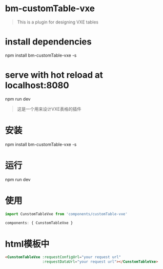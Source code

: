# bm-customTable-vxe

> This is a plugin for designing VXE tables

# install dependencies
npm install bm-customTable-vxe -s

# serve with hot reload at localhost:8080
npm run dev


> 这是一个用来设计VXE表格的插件

# 安装
npm install bm-customTable-vxe -s

# 运行
npm run dev

# 使用
```javascript
import CunstomTableVxe from 'components/customTable-vxe'

components: { CunstomTableVxe }
```

# html模板中

```html
<CunstomTableVxe :requestConfigUrl="your request url"
                 :requestDataUrl="your request url"></CunstomTableVxe>
```

